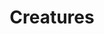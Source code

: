 ---
layout: post
title: Creatures
name: creatures
img: Creatures2.png
alt: image-alt
description: "Their be monsters!"
image_items: [
    {
        title: Creatures,
        img: P004_ACloseUpFinal.png,
        description: "This is a description"
    },
    {
        img: P004_AFinal.png,
        description: "This is a description"
    },
    {
        video: P004_AT5.mp4,
        description: "This is a description"
    },
    {
        img: Creatures_1.png,
        description: "This is a description"
    },
    {
        img: Creatures_2.png,
        description: "This is a description"
    },
    {
        img: P007_Fflare1WS.png,
        description: "This is a description"
    },
    
]
---